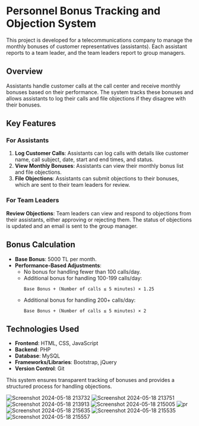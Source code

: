 # Personnel Bonus Tracking and Objection System

This project is developed for a telecommunications company to manage the monthly bonuses of customer representatives (assistants). Each assistant reports to a team leader, and the team leaders report to group managers.


## Overview

Assistants handle customer calls at the call center and receive monthly bonuses based on their performance. The system tracks these bonuses and allows assistants to log their calls and file objections if they disagree with their bonuses.

## Key Features

### For Assistants
1. **Log Customer Calls**: Assistants can log calls with details like customer name, call subject, date, start and end times, and status.
2. **View Monthly Bonuses**: Assistants can view their monthly bonus list and file objections.
3. **File Objections**: Assistants can submit objections to their bonuses, which are sent to their team leaders for review.

### For Team Leaders
**Review Objections**: Team leaders can view and respond to objections from their assistants, either approving or rejecting them. The status of objections is updated and an email is sent to the group manager.

## Bonus Calculation

- **Base Bonus**: 5000 TL per month.
- **Performance-Based Adjustments**:
  - No bonus for handling fewer than 100 calls/day.
  - Additional bonus for handling 100-199 calls/day:
    ```
    Base Bonus + (Number of calls ≤ 5 minutes) × 1.25
    ```
  - Additional bonus for handling 200+ calls/day:
    ```
    Base Bonus + (Number of calls ≤ 5 minutes) × 2
    ```
    
## Technologies Used

- **Frontend**: HTML, CSS, JavaScript
- **Backend**: PHP
- **Database**: MySQL
- **Frameworks/Libraries**: Bootstrap, jQuery
- **Version Control**: Git

This system ensures transparent tracking of bonuses and provides a structured process for handling objections.



![Screenshot 2024-05-18 213732](https://github.com/usaidalhadeethi/telecommunication-app/assets/101979002/34135460-080f-464a-9cbe-9be6ccae9b5c)
![Screenshot 2024-05-18 213751](https://github.com/usaidalhadeethi/telecommunication-app/assets/101979002/40efea0a-b377-4258-8405-ee40f1c72e20)
![Screenshot 2024-05-18 213913](https://github.com/usaidalhadeethi/telecommunication-app/assets/101979002/632a3a0e-d00e-4db3-bb9d-7946b7df6d15)
![Screenshot 2024-05-18 215005](https://github.com/usaidalhadeethi/telecommunication-app/assets/101979002/25be5776-ecfb-4cb6-934e-05fae08717e7)
![pr](https://github.com/usaidalhadeethi/telecommunication-app/assets/101979002/1e7eae86-1b5b-4f3a-8e39-d223bab8d2fa)
![Screenshot 2024-05-18 215635](https://github.com/usaidalhadeethi/telecommunication-app/assets/101979002/d2bcfc07-3392-4e7d-8b9a-cc69ab3839e2)
![Screenshot 2024-05-18 215535](https://github.com/usaidalhadeethi/telecommunication-app/assets/101979002/c2952447-443d-4ad7-ad17-9620a3e4b2a8)
![Screenshot 2024-05-18 215557](https://github.com/usaidalhadeethi/telecommunication-app/assets/101979002/896b2212-c6f2-41db-a9f8-f5081dc60786)

